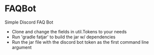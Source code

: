 # FAQBot
Simple Discord FAQ Bot

- Clone and change the fields in util.Tokens to your needs
- Run 'gradle fatjar' to build the jar w/ dependencies
- Run the jar file with the discord bot token as the first command line argument
